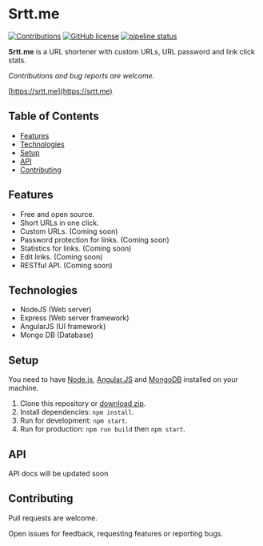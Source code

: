 # Srtt.me

[![Contributions](https://img.shields.io/badge/contributions-welcome-brightgreen.svg)](https://github.com/BRoy98/srtt.me/#contributing)
[![GitHub license](https://img.shields.io/github/license/BRoy98/srtt.me.svg)](https://github.com/BRoy98/srtt.me/blob/develop/LICENSE)
[![pipeline status](https://gitlab.com/BRoy98/srtt-me/badges/master/pipeline.svg)](https://gitlab.com/BRoy98/srtt-me/commits/master)

**Srtt.me** is a URL shortener with custom URLs, URL password and link click stats.

*Contributions and bug reports are welcome.*

[https://srtt.me](https://srtt.me)

## Table of Contents
* [Features](#features)
* [Technologies](#technologies)
* [Setup](#setup)
* [API](#api)
* [Contributing](#contributing)

## Features
* Free and open source.
* Short URLs in one click.
* Custom URLs. (Coming soon)
* Password protection for links. (Coming soon)
* Statistics for links. (Coming soon)
* Edit links. (Coming soon)
* RESTful API. (Coming soon)

## Technologies
* NodeJS (Web server)
* Express (Web server framework)
* AngularJS (UI framework)
* Mongo DB (Database)

## Setup
You need to have [Node.js](https://nodejs.org/), [Angular.JS](https://angular.io/) and [MongoDB](https://www.mongodb.com/) installed on your machine.

1. Clone this repository or [download zip](https://github.com/BRoy98/srtt.me/archive/develop.zip).
2. Install dependencies: `npm install`.
3. Run for development: `npm start`.
4. Run for production: `npm run build` then `npm start`.

## API
API docs will be updated soon

## Contributing
Pull requests are welcome.

Open issues for feedback, requesting features or reporting bugs.